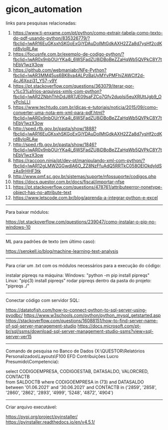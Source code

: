 # gicon_automation

links para pesquisas relacionadas:

1. https://www.ti-enxame.com/pt/python/como-extrair-tabela-como-texto-do-pdf-usando-python/835326779/?fbclid=IwAR16EuGKsxhSKGoExGjYDAuDoIMtGdkAXH2ZZa8d7ysHf2cdKrd8vIoRLAw
2. https://focusnfe.com.br/exemplo-de-codigo-python/?fbclid=IwAR0x9nbOUrYKa4i_6WSFadZU8iDBoBeZZaHqWb5QVPkC8Y7thEbV1wzX3ow
3. https://github.com/webmaniabr/NFe-Python?fbclid=IwAR3MM45us6BK8va4ALPzBaUyMYvPMFhiZAWClf2d-4cJ6Xpzi31_Y57-v9Y
4. https://pt.stackoverflow.com/questions/363079/iterar-por-v%c3%a1rios-arquivos-xmls-com-python?fbclid=IwAR2ZNbhThhDdJ8R7JE09saFZCo7Gfy2duplsi5euXRUttJgb9_OyPclsLLI
5. https://www.techtudo.com.br/dicas-e-tutoriais/noticia/2015/09/como-converter-uma-nota-em-xml-para-pdf.html?fbclid=IwAR0x9nbOUrYKa4i_6WSFadZU8iDBoBeZZaHqWb5QVPkC8Y7thEbV1wzX3ow
6. http://sped.rfb.gov.br/pasta/show/1888?fbclid=IwAR16EuGKsxhSKGoExGjYDAuDoIMtGdkAXH2ZZa8d7ysHf2cdKrd8vIoRLAw
7. http://sped.rfb.gov.br/pasta/show/1846?fbclid=IwAR0x9nbOUrYKa4i_6WSFadZU8iDBoBeZZaHqWb5QVPkC8Y7thEbV1wzX3ow
8. https://raccoon.ninja/pt/dev-pt/manipulando-xml-com-python/?fbclid=IwAR12gLMWZGGwdlA6O_ZZ8NzFfuAdQ5RRTkC058OEIOkdyIdSzAs9rHHF3tk
9. http://www.pmf.sc.gov.br/sistemas/suporte/nfpssuporte/codigos.php
10. https://docs.questor.com.br/docs/fiscal/importar-nfse
11. https://pt.stackoverflow.com/questions/478761/attributeerror-nonetype-object-has-no-attribute-text
12. https://www.letscode.com.br/blog/aprenda-a-integrar-python-e-excel

*******************************************************************************************************

Para baixar módulos:

https://pt.stackoverflow.com/questions/239047/como-instalar-o-pip-no-windows-10

*******************************************************************************************************

ML para padrões de texto (em último caso):

https://serokell.io/blog/machine-learning-text-analysis

*******************************************************************************************************

Para criar um .txt com os módulos necessários para a execução do código:

instalar pipreqs na máquina:
	Windows: "python -m pip install pipreqs"
	Linux: "pip(3) install pipreqs"
rodar pipreqs dentro da pasta do projeto:
	"pipreqs ./"

*******************************************************************************************************

Conectar código com servidor SQL:

https://datatofish.com/how-to-connect-python-to-sql-server-using-pyodbc/
https://www.w3schools.com/python/python_mysql_getstarted.asp
https://stackoverflow.com/questions/16088151/how-to-find-server-name-of-sql-server-management-studio
https://docs.microsoft.com/pt-br/sql/ssms/download-sql-server-management-studio-ssms?view=sql-server-ver15

*******************************************************************************************************

Comando de pesquisa no Banco de Dados (X:\QUESTOR\Relatórios Personalizados\Layouts\F100 EFD Contribuições Lucro Presumido\Competencia):

select CODIGOEMPRESA, CODIGOESTAB, DATASALDO, VALORCRED, CONTACTB  
from  SALDOCTB where CODIGOEMPRESA in (73) and DATASALDO between '01.06.2021' and '30.06.2021' and CONTACTB in ('2859', '2858', '2860', '2862', '2893', '4999', '5248', '4872', '4904')

*******************************************************************************************************

Criar arquivo executável:

https://pypi.org/project/pyinstaller/
https://pyinstaller.readthedocs.io/en/v4.5.1/
